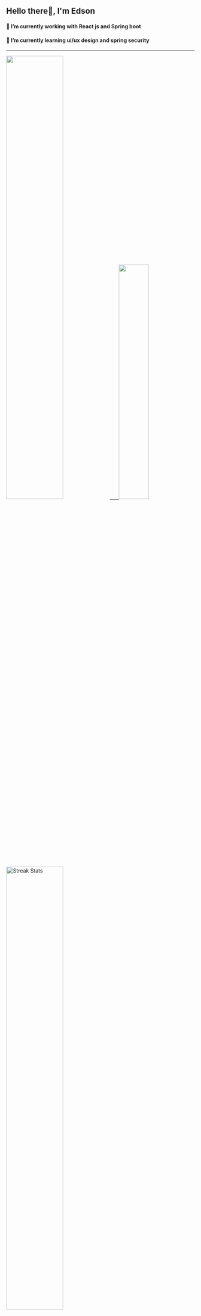 
## Hello there👋, I'm Edson 

#### 🔭 I’m currently working with React js and Spring boot 
#### 🌱 I’m currently learning ui/ux design and spring security
---
    
  

 <p align="left">
  <a href="https://github.com/EdsonNhancale">
  <img width=55% src="https://github-readme-stats.vercel.app/api?username=EdsonNhancale&show_icons=true&theme=dracula&include_all_commits=true&count_private=true"/>&nbsp;&nbsp;&nbsp;&nbsp;&nbsp;
  <img  width=40% src="https://github-readme-stats.vercel.app/api/top-langs/?username=EdsonNhancale&layout=compact&langs_count=7&theme=dracula"/>
</p>

  <p align="left">
    <a href="https://github.com/EdsonNhancale"><img width=55% alt="Streak Stats" src="https://github-readme-streak-stats.herokuapp.com/?user=EdsonNhancale&theme=dracula"/></a>
   </p>

 
 <!--START_SECTION:waka-->

```txt
From: 16 November 2022 - To: 08 July 2024

Total Time: 975 hrs 27 mins

JavaScript        433 hrs 40 mins ███████████░░░░░░░░░░░░░░   44.46 %
TypeScript        406 hrs 55 mins ██████████▒░░░░░░░░░░░░░░   41.72 %
JSON              50 hrs 44 mins  █▒░░░░░░░░░░░░░░░░░░░░░░░   05.20 %
Other             14 hrs 42 mins  ▒░░░░░░░░░░░░░░░░░░░░░░░░   01.51 %
Dart              14 hrs 23 mins  ▒░░░░░░░░░░░░░░░░░░░░░░░░   01.48 %
```

<!--END_SECTION:waka-->

<div> 
  <a href="www.linkedin.com/in/edson-nhancale-7849781a6" target="_blank"><img src="https://img.shields.io/badge/-LinkedIn-%230077B5?style=for-the-badge&logo=linkedin&logoColor=white" target="_blank"></a> 

</div>

